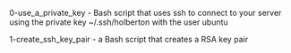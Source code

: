 0-use_a_private_key - Bash script that uses ssh to connect to your server using the private key ~/.ssh/holberton with the user ubuntu

1-create_ssh_key_pair - a Bash script that creates a RSA key pair
